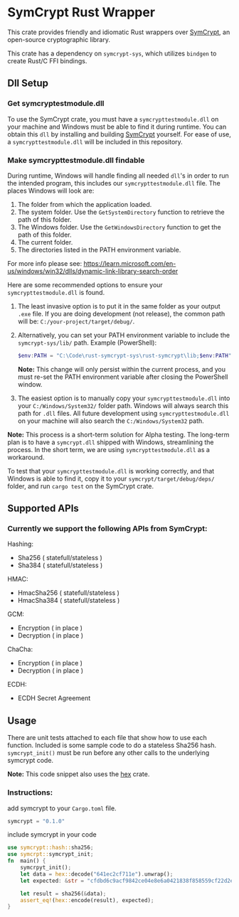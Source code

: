 
# SymCrypt Rust Wrapper

This crate provides friendly and idiomatic Rust wrappers over [SymCrypt](https://github.com/microsoft/SymCrypt), an open-source cryptographic library.

This crate has a dependency on `symcrypt-sys`, which utilizes `bindgen` to create Rust/C FFI bindings.

## Dll Setup

### Get symcryptestmodule.dll

To use the SymCrypt crate, you must have a `symcrypttestmodule.dll` on your machine and Windows must be able to find it during runtime. You can obtain this `dll` by installing and building [SymCrypt](https://github.com/microsoft/SymCrypt/blob/main/BUILD.md) yourself. For ease of use, a `symcrypttestmodule.dll` will be included in this repository.


### Make symcrypttestmodule.dll findable


During runtime, Windows will handle finding all needed `dll`'s in order to run the intended program, this includes our `symcrypttestmodule.dll` file. The places Windows will look are:


1. The folder from which the application loaded.
2. The system folder. Use the `GetSystemDirectory` function to retrieve the path of this folder.
3. The Windows folder. Use the `GetWindowsDirectory` function to get the path of this folder.
4. The current folder.
5. The directories listed in the PATH environment variable.

For more info please see: https://learn.microsoft.com/en-us/windows/win32/dlls/dynamic-link-library-search-order

Here are some recommended options to ensure your `symcrypttestmodule.dll` is found.

1. The least invasive option is to put it in the same folder as your output `.exe` file. If you are doing development (not release), the common path will be: `C:/your-project/target/debug/`.

2. Alternatively, you can set your PATH environment variable to include the `symcrypt-sys/lib/` path. Example (PowerShell):
	```powershell
	$env:PATH = "C:\Code\rust-symcrypt-sys\rust-symcrypt\lib;$env:PATH"
	```
	**Note:** This change will only persist within the current process, and you must re-set the PATH environment variable after closing the PowerShell window.

3. The easiest option is to manually copy your `symcrypttestmodule.dll` into your `C:/Windows/System32/` folder path. Windows will always search this path for `.dll` files. All future development using `symcrypttestmodule.dll` on your machine will also search the `C:/Windows/System32` path.

**Note:** This process is a short-term solution for Alpha testing. The long-term plan is to have a `symcrypt.dll` shipped with Windows, streamlining the process. In the short term, we are using `symcrypttestmodule.dll` as a workaround.

To test that your `symcrypttestmodule.dll` is working correctly, and that Windows is able to find it,  copy it to your `symcrypt/target/debug/deps/` folder, and run `cargo test` on the SymCrypt crate.

## Supported APIs

### Currently we support the following APIs from SymCrypt:
Hashing:
- Sha256 ( statefull/stateless )
- Sha384 ( statefull/stateless )

HMAC:
- HmacSha256 ( statefull/stateless )
- HmacSha384 ( statefull/stateless )

GCM:
- Encryption ( in place )
- Decryption ( in place )

ChaCha:
- Encryption ( in place )
- Decryption ( in place )

ECDH:
- ECDH Secret Agreement

## Usage
There are unit tests attached to each file that show how to use each function. Included is some sample code to do a stateless Sha256 hash. `symcrypt_init()` must be run before any other calls to the underlying symcrypt code.

**Note:** This code snippet also uses the [hex](https://crates.io/crates/hex) crate.

### Instructions:  

add symcrypt to your `Cargo.toml` file.

```rust
symcrypt = "0.1.0"
```

include symcrypt in your code  

```rust
use symcrypt::hash::sha256; 
use symcrpt::symcrypt_init;
fn  main() {
    symcrpyt_init();
    let data = hex::decode("641ec2cf711e").unwrap();
    let expected: &str = "cfdbd6c9acf9842ce04e8e6a0421838f858559cf22d2ea8a38bd07d5e4692233";

    let result = sha256(&data);
    assert_eq!(hex::encode(result), expected);
}
```